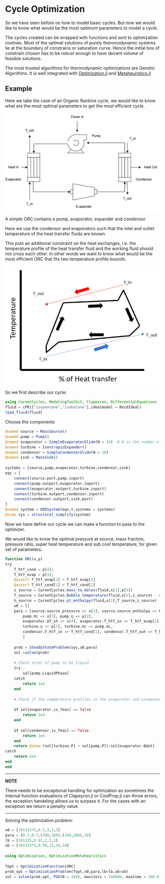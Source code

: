 # Cycle Optimization



So we have seen before on how to model basic cycles. But now we would like to know what would be the most optimum parameters to model a cycle.

The cycles created can be wrapped with functions and sent to optimization routines. Most of the optimal solutions of purely theromodynamic systems lie at the boundary of constrains or saturation curve. Hence the initial box of constrain chosen has to be robust enough to have decent volume of feasible solutions.

The most trusted algorithms for thermodynamic optimizations are Genetic Algorithms. It is well integrated with
[Optimization.jl](https://docs.sciml.ai/Optimization/stable/) and [Metaheuristics.jl](https://github.com/jmejia8/Metaheuristics.jl)



## Example

Here we take the case of an Organic Rankine cycle, we would like to know what are the most optimal parameters to get the most efficient cycle. 

![Simple_ORC_with_basic_glide](Images/ORCOptimization/ORC_Simple.png) 

A simple ORC contains a pump, evaporator, expander and condensor.

Here we use the condensor and evaporators such that the inlet and outlet temperature of the heat transfer fluids are known. 

This puts an additional constraint on the heat exchanges, i.e. the temperature profile of the heat transfer fluid and the working fluid should not cross each other. In other words we want to know what would be the most efficient ORC that fits two temperature profile bounds.

![Simple_ORC_optimization](Images/ORCOptimization/ORC_SchematicOptimization.png)


So we first describe our cycle:
```julia
using CarnotCycles, ModelingToolkit, Clapeyron, DifferentialEquations
fluid = cPR(["isopentane","isobutane"],idealmodel = ReidIdeal)
load_fluid(fluid)
```

Choose the components
```julia
@named source = MassSource()
@named pump = Pump()
@named evaporator = SimpleEvaporatorGlide(N = 10)  # N is the number of interal discretization points
@named turbine = IsentropicExpander()
@named condensor = SimpleCondensorGlide(N = 10)
@named sink = MassSink()

systems = [source,pump,evaporator,turbine,condensor,sink]
eqs = [
    connect(source.port,pump.inport)
    connect(pump.outport,evaporator.inport)
    connect(evaporator.outport,turbine.inport)
    connect(turbine.outport,condensor.inport)
    connect(condensor.outport,sink.port)
]
@named system = ODESystem(eqs,t,systems = systems)
@time sys = structural_simplify(system)
```

Now we have define our cycle we can make a function to pass to the optimizer.



We would like to know the optimal pressure at source, mass fraction, pressure ratio, super heat temperature and sub cool temperature, for given set of parameters.

```julia
function ORC(x,p)
try
    T_htf_cond = p[4];
    T_htf_evap = p[3];
    @assert T_htf_evap[1] > T_htf_evap[2]
    @assert T_htf_cond[1] < T_htf_cond[2]
    z_source = CarnotCycles.mass_to_moles(fluid,x[2],p[5])
    T_source = CarnotCycles.Bubble_temperature(fluid,x[1],z_source) - x[5]
    h_source = CarnotCycles.pt_enthalpy(fluid,x[1],T_source,z_source)
    u0 = []
    para = [source.source_pressure => x[1], source.source_enthalpy => h_source, source.source_mdot => p[5], source.source_x => x[2],
        pump.πc => x[3], pump.η => p[2],
        evaporator.ΔT_sh => x[4], evaporator.T_htf_in => T_htf_evap[1], evaporator.T_htf_out => T_htf_evap[2],
        turbine.η => p[1], turbine.πc => pump.πc,
        condensor.T_htf_in => T_htf_cond[1], condensor.T_htf_out => T_htf_cond[2], condensor.ΔT_sc => x[5]
        ]

    prob = SteadyStateProblem(sys,u0,para)
    sol =solve(prob)
    
    # Check inlet of pump to be liquid
    try
        sol[pump.LiquidPhase]
    catch
        return 1e4
    end

    # Check if the temperature profiles in the evaporator and condenser are feasible

    if sol[evaporator.is_feas] == false
        return 1e4
    end

    if sol[condensor.is_feas] == false
        return 1e4
    end
    return @show (sol[turbine.P] + sol[pump.P])/sol[evaporator.Qdot]
catch
    return 1e4
end
end
```

---
**NOTE**

There needs to be exceptional handling for optimzation as sometimes the internal function evaluations of Clapeyron.jl or CoolProp.jl can throw errors, the exception handeling allows us to surpass it. For the cases with an exception we return a penalty value. 

---

Solving the optimization problem:
```julia
x0 = [101325*5,0.5,3,3,3]
para = [0.7,0.7,(390,380),(290,300),20]
lb = [101325,0.01,2,2,2]
ub = [101325*5,0.99,15,10,10]

using Optimization, OptimizationMetaheuristics

fopt = OptimizationFunction(ORC)
prob_opt = OptimizationProblem(fopt,x0,para,lb=lb,ub=ub)
sol = solve(prob_opt, PSO(N = 100), maxiters = 100000, maxtime = 300.0)
```
